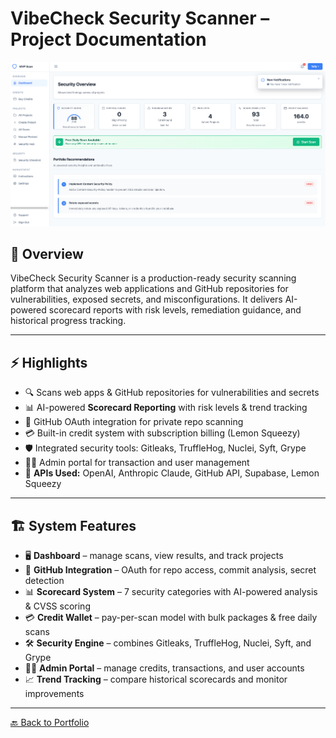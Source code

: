 # VibeCheck Security Scanner – Project Documentation

<p align="center">
  <img src="../images/screencapture-0fb01dec-04be-4d3f-82ed-bb956494732e-00-30xzqefeh7h3s-riker-replit-dev-app-dashboard-2025-09-17-20_03_37.png" width="800">
</p>

## 📖 Overview
VibeCheck Security Scanner is a production-ready security scanning platform that analyzes web applications and GitHub repositories for vulnerabilities, exposed secrets, and misconfigurations. It delivers AI-powered scorecard reports with risk levels, remediation guidance, and historical progress tracking.

---

## ⚡ Highlights
- 🔍 Scans web apps & GitHub repositories for vulnerabilities and secrets  
- 📊 AI-powered **Scorecard Reporting** with risk levels & trend tracking  
- 🔑 GitHub OAuth integration for private repo scanning  
- 💳 Built-in credit system with subscription billing (Lemon Squeezy)  
- 🛡️ Integrated security tools: Gitleaks, TruffleHog, Nuclei, Syft, Grype  
- 👩‍💻 Admin portal for transaction and user management  
- 🔑 **APIs Used:** OpenAI, Anthropic Claude, GitHub API, Supabase, Lemon Squeezy  

---

## 🏗 System Features
- 🖥️ **Dashboard** – manage scans, view results, and track projects  
- 🔐 **GitHub Integration** – OAuth for repo access, commit analysis, secret detection  
- 📊 **Scorecard System** – 7 security categories with AI-powered analysis & CVSS scoring  
- 💳 **Credit Wallet** – pay-per-scan model with bulk packages & free daily scans  
- 🛠️ **Security Engine** – combines Gitleaks, TruffleHog, Nuclei, Syft, and Grype  
- 👩‍💼 **Admin Portal** – manage credits, transactions, and user accounts  
- 📈 **Trend Tracking** – compare historical scorecards and monitor improvements  

---

[🔙 Back to Portfolio](../README.md)

